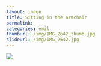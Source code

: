 ```yaml
---
layout: image
title: Sitting in the armchair
permalink: 
categories: emil
thumburl: /img/IMG_2642_thumb.jpg
slideurl: /img/IMG_2642.jpg 
---
```

![](/img/IMG_2642.jpg)


